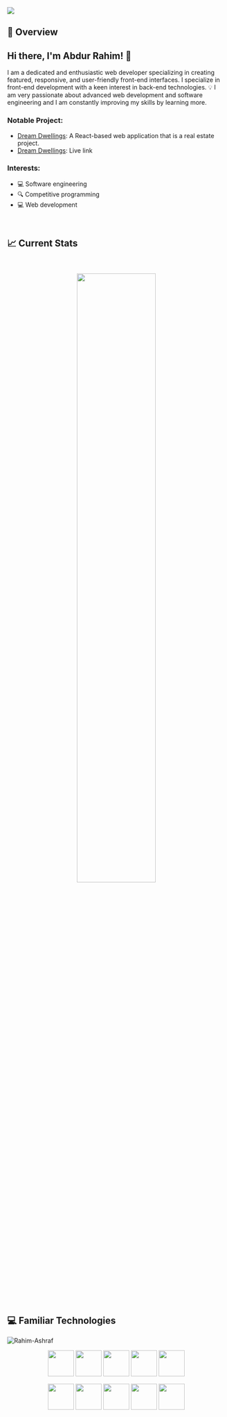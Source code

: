 <a href="https://www.linkedin.com/in/rahim-ashraf">
<img src="https://i.ibb.co/h7Mt1Pg/Rahim-Web-developer.gif" />
</a> 

## :eyes: Overview 
## Hi there, I'm Abdur Rahim! 👋

I am a dedicated and enthusiastic web developer specializing in creating featured, responsive, and user-friendly front-end interfaces. I specialize in front-end development with a keen interest in back-end technologies. 💡 I am very passionate about advanced web development and software engineering and I am constantly improving my skills by learning more.

### Notable Project:
- [Dream Dwellings](https://github.com/Rahim-Ashraf/dream-dwellings-client): A React-based web application that is a real estate project.
- [Dream Dwellings](https://dream-dwellings-36ef2.web.app): Live link

### Interests:
- 💻 Software engineering
- 🔍 Competitive programming
- 💻 Web development
<br />

## :chart_with_upwards_trend: Current Stats
<br />
<p align="center">
  <img width="60%" src="https://github-readme-streak-stats.herokuapp.com?user=Rahim-Ashraf&theme=react&hide_border=true&background=0D1117&stroke=0D1117&fire=FF1CF7&sideLabels=00F0FF&currStreakNum=00F0FF&ring=FF1CF7&currStreakLabel=00F0FF&sideNums=00F0FF" />
</p>
</br>

## :computer: Familiar Technologies
<p><img align="left" src="https://github-readme-stats.vercel.app/api/top-langs?username=Rahim-Ashraf&show_icons=true&locale=en" alt="Rahim-Ashraf" /></p>
<br>
<p align="center">
<img width="60px"  src="https://i.ibb.co/M80DXMf/html.png"/>
<img width="60px" src="https://i.ibb.co/hZSNsDG/css.png"/>
<img width="60px" src="https://i.ibb.co/qn3dK1J/js.png"/>
<img width="60px" src="https://i.ibb.co/0n2hM8r/react.png"/>
<img width="60px" src="https://i.ibb.co/JCmmSyg/tailwind-css.png"/>
</p>
<p align="center">
<img width="60px" src="https://i.ibb.co/zVJrTwb/firebase.png"/>
<img width="60px" src="https://i.ibb.co/nQ4BJHw/icons8-node-js-144.png"/>
<img width="60px" src="https://i.ibb.co/nPbnZh9/express-js.png"/>
<img width="60px" src="https://i.ibb.co/q5xF0Hj/mongodb.png"/>
<img width="60px" src="https://i.ibb.co/0CMDWxy/jwt.png"/>
</p>
<br/>
